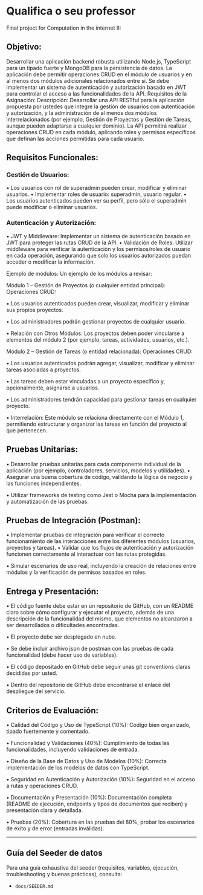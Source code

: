 # Qualifica o seu professor
Final project for Computation in the internet III


## Objetivo: 

Desarrollar una aplicación backend robusta utilizando Node.js, TypeScript
para un tipado fuerte y MongoDB para la persistencia de datos. La aplicación debe
permitir operaciones CRUD en el módulo de usuarios y en al menos dos módulos
adicionales relacionados entre sí. Se debe implementar un sistema de autenticación y
autorización basado en JWT para controlar el acceso a las funcionalidades de la API.
Requisitos de la Asignación:
Descripción: Desarrollar una API RESTful para la aplicación propuesta por ustedes que
integre la gestión de usuarios con autenticación y autorización, y la administración de
al menos dos módulos interrelacionados (por ejemplo, Gestión de Proyectos y Gestión
de Tareas, aunque pueden adaptarse a cualquier dominio). La API permitirá realizar
operaciones CRUD en cada módulo, aplicando roles y permisos específicos que
definan las acciones permitidas para cada usuario.



## Requisitos Funcionales:


### Gestión de Usuarios:

• Los usuarios con rol de superadmin pueden crear, modificar y eliminar usuarios.
• Implementar roles de usuario: superadmin, usuario regular.
• Los usuarios autenticados pueden ver su perfil, pero sólo el superadmin puede
modificar o eliminar usuarios.


### Autenticación y Autorización:

• JWT y Middleware: Implementar un sistema de autenticación basado en JWT
para proteger las rutas CRUD de la API.
• Validación de Roles: Utilizar middleware para verificar la autenticación y los
permisos/roles de usuario en cada operación, asegurando que solo los usuarios
autorizados puedan acceder o modificar la información.


Ejemplo de módulos:
Un ejemplo de los módulos a revisar:


Módulo 1 – Gestión de Proyectos (o cualquier entidad principal):
Operaciones CRUD:

• Los usuarios autenticados pueden crear, visualizar, modificar y eliminar sus
propios proyectos.

• Los administradores podrán gestionar proyectos de cualquier usuario.


• Relación con Otros Módulos: Los proyectos deben poder vincularse a
elementos del módulo 2 (por ejemplo, tareas, actividades, usuarios, etc.).


Módulo 2 – Gestión de Tareas (o entidad relacionada):
Operaciones CRUD:


• Los usuarios autenticados podrán agregar, visualizar, modificar y eliminar
tareas asociadas a proyectos.

• Las tareas deben estar vinculadas a un proyecto específico y, opcionalmente,
asignarse a usuarios.

• Los administradores tendrán capacidad para gestionar tareas en cualquier
proyecto.

• Interrelación: Este módulo se relaciona directamente con el Módulo 1,
permitiendo estructurar y organizar las tareas en función del proyecto al que
pertenecen.

## Pruebas Unitarias:

• Desarrollar pruebas unitarias para cada componente individual de la aplicación
(por ejemplo, controladores, servicios, modelos y utilidades).
• Asegurar una buena cobertura de código, validando la lógica de negocio y las
funciones independientes.


• Utilizar frameworks de testing como Jest o Mocha para la implementación y
automatización de las pruebas.


## Pruebas de Integración (Postman):

• Implementar pruebas de integración para verificar el correcto funcionamiento
de las interacciones entre los diferentes módulos (usuarios, proyectos y tareas).
• Validar que los flujos de autenticación y autorización funcionen correctamente
al interactuar con las rutas protegidas.


• Simular escenarios de uso real, incluyendo la creación de relaciones entre
módulos y la verificación de permisos basados en roles.

## Entrega y Presentación:
• El código fuente debe estar en un repositorio de GitHub, con un README claro
sobre cómo configurar y ejecutar el proyecto, además de una descripción de la
funcionalidad del mismo, que elementos no alcanzaron a ser desarrollados o
dificultades encontradas.


• El proyecto debe ser desplegado en nube.

• Se debe incluir archivo json de postman con las pruebas de cada funcionalidad
(debe hacer uso de variables).


• El código depositado en GitHub debe seguir unas git conventions claras
decididas por usted.


• Dentro del repositorio de GitHub debe encontrarse el enlace del despliegue del
servicio.


## Criterios de Evaluación:


• Calidad del Código y Uso de TypeScript (10%): Código bien organizado, tipado
fuertemente y comentado.


• Funcionalidad y Validaciones (40%): Cumplimiento de todas las
funcionalidades, incluyendo validaciones de entrada.


• Diseño de la Base de Datos y Uso de Modelos (10%): Correcta
implementación de los modelos de datos con TypeScript.


• Seguridad en Autenticación y Autorización (10%): Seguridad en el acceso a
rutas y operaciones CRUD.

• Documentación y Presentación (10%): Documentación completa (README de
ejecución, endpoints y tipos de documentos que reciben) y presentación clara y
detallada.


• Pruebas (20%): Cobertura en las pruebas del 80%, probar los escenarios de
éxito y de error (entradas inválidas).


---

## Guía del Seeder de datos

Para una guía exhaustiva del seeder (requisitos, variables, ejecución, troubleshooting y buenas prácticas), consulta:

- `docs/SEEDER.md`
